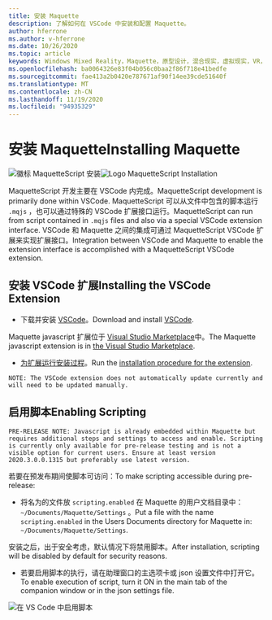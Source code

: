 ```yaml
---
title: 安装 Maquette
description: 了解如何在 VSCode 中安装和配置 Maquette。
author: hferrone
ms.author: v-hferrone
ms.date: 10/26/2020
ms.topic: article
keywords: Windows Mixed Reality，Maquette，原型设计，混合现实，虚拟现实，VR，先生，反馈，反馈中心，bug
ms.openlocfilehash: ba0064326e83f04b056c0baa2f86f718e41bedfe
ms.sourcegitcommit: fae413a2b0420e787671af90f14ee39cde51640f
ms.translationtype: MT
ms.contentlocale: zh-CN
ms.lasthandoff: 11/19/2020
ms.locfileid: "94935329"
---
```

# <a name="installing-maquette"></a><span data-ttu-id="d8dfc-104">安装 Maquette</span><span class="sxs-lookup"><span data-stu-id="d8dfc-104">Installing Maquette</span></span>

<!-- TODO(Harrison): Need consolidated logo with text. -->
<span data-ttu-id="d8dfc-105">![徽标 ](../images/MaquetteIcon.png) MaquetteScript 安装</span><span class="sxs-lookup"><span data-stu-id="d8dfc-105">![Logo](../images/MaquetteIcon.png) MaquetteScript Installation</span></span>

<!-- TODO(Stefan): Need more explanation on the .mqjs route for running MaquetteScript. -->
<span data-ttu-id="d8dfc-106">MaquetteScript 开发主要在 VSCode 内完成。</span><span class="sxs-lookup"><span data-stu-id="d8dfc-106">MaquetteScript development is primarily done within VSCode.</span></span> <span data-ttu-id="d8dfc-107">MaquetteScript 可以从文件中包含的脚本运行 `.mqjs` ，也可以通过特殊的 VSCode 扩展接口运行。</span><span class="sxs-lookup"><span data-stu-id="d8dfc-107">MaquetteScript can run from script contained in `.mqjs` files and also via a special VSCode extension interface.</span></span> <span data-ttu-id="d8dfc-108">VSCode 和 Maquette 之间的集成可通过 MaquetteScript VSCode 扩展来实现扩展接口。</span><span class="sxs-lookup"><span data-stu-id="d8dfc-108">Integration between VSCode and Maquette to enable the extension interface is accomplished with a MaquetteScript VSCode extension.</span></span>

## <a name="installing-the-vscode-extension"></a><span data-ttu-id="d8dfc-109">安装 VSCode 扩展</span><span class="sxs-lookup"><span data-stu-id="d8dfc-109">Installing the VSCode Extension</span></span>

* <span data-ttu-id="d8dfc-110">下载并安装 [VSCode](https://code.visualstudio.com)。</span><span class="sxs-lookup"><span data-stu-id="d8dfc-110">Download and install [VSCode](https://code.visualstudio.com).</span></span> 

<span data-ttu-id="d8dfc-111">Maquette javascript 扩展位于 [Visual Studio Marketplace](https://marketplace.visualstudio.com/items?itemName=ms-maquette.vscode-maquette-javascript)中。</span><span class="sxs-lookup"><span data-stu-id="d8dfc-111">The Maquette javascript extension is in [the Visual Studio Marketplace](https://marketplace.visualstudio.com/items?itemName=ms-maquette.vscode-maquette-javascript).</span></span>

* <span data-ttu-id="d8dfc-112">[为扩展运行安装过程](vscode:extension/ms-maquette.vscode-maquette-javascript)。</span><span class="sxs-lookup"><span data-stu-id="d8dfc-112">Run the [installation procedure for the extension](vscode:extension/ms-maquette.vscode-maquette-javascript).</span></span>

<!-- TODO(Stefan): Are there plans to have the extension update manually in the future? If so, when will this be available? -->
`NOTE: The VSCode extension does not automatically update currently and will need to be updated manually.`

## <a name="enabling-scripting"></a><span data-ttu-id="d8dfc-113">启用脚本</span><span class="sxs-lookup"><span data-stu-id="d8dfc-113">Enabling Scripting</span></span>

<!-- TODO(Stefan): Is scripting still a pre-release only option? If and when will it be available for current users? -->
`PRE-RELEASE NOTE: Javascript is already embedded within Maquette but requires additional steps and settings to access and enable. Scripting is currently only available for pre-release testing and is not a visible option for current users. Ensure at least version 2020.3.0.0.1315 but preferably use latest version.`

<span data-ttu-id="d8dfc-114">若要在预发布期间使脚本可访问：</span><span class="sxs-lookup"><span data-stu-id="d8dfc-114">To make scripting accessible during pre-release:</span></span>

* <span data-ttu-id="d8dfc-115">将名为的文件放 `scripting.enabled` 在 Maquette 的用户文档目录中： `~/Documents/Maquette/Settings` 。</span><span class="sxs-lookup"><span data-stu-id="d8dfc-115">Put a file with the name `scripting.enabled` in the Users Documents directory for Maquette in: `~/Documents/Maquette/Settings`.</span></span>

<span data-ttu-id="d8dfc-116">安装之后，出于安全考虑，默认情况下将禁用脚本。</span><span class="sxs-lookup"><span data-stu-id="d8dfc-116">After installation, scripting will be disabled by default for security reasons.</span></span>

<!-- TODO(Stefan): Missing a first step where the user has to select the {} tab in VSCode, shown in the screenshot, to access the scripting enabled setting.
                   - Also missing instructions and screenshot on how to turn on scripting in the JSON settings file.
 -->
* <span data-ttu-id="d8dfc-117">若要启用脚本的执行，请在助理窗口的主选项卡或 json 设置文件中打开它。</span><span class="sxs-lookup"><span data-stu-id="d8dfc-117">To enable execution of script, turn it ON in the main tab of the companion window or in the json settings file.</span></span>

![在 VS Code 中启用脚本](images/IntroductionEnableScripting.png)


